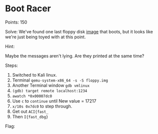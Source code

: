 # Boot Racer
Points: 150

Solve:
We've found one last floppy disk [image](https://challenge.acictf.com/static/bf8ed650465e3ad5f6c32e925be05c88/files.tar.gz) that boots, but it looks like we're just being toyed with at this point.


Hint:

Maybe the messages aren't lying. Are they printed at the same time?


Steps:

1. Switched to Kali linux.
2. Terminal `qemu-system-x86_64 -s -S floppy.img`
3. Another Terminal window `gdb vmlinux`
4. `(gdb) target remote localhost:1234`
5. `awatch *0x00007dc0`
6. Use `c` to `continue` until New value = 17217
7. `x/10s 0x7dc0` to step through.
8. Get out `ACI{fast_`
9. Then `I{fast_dbg}`

Flag: <!-- ACI{fast_dbg}  -->
